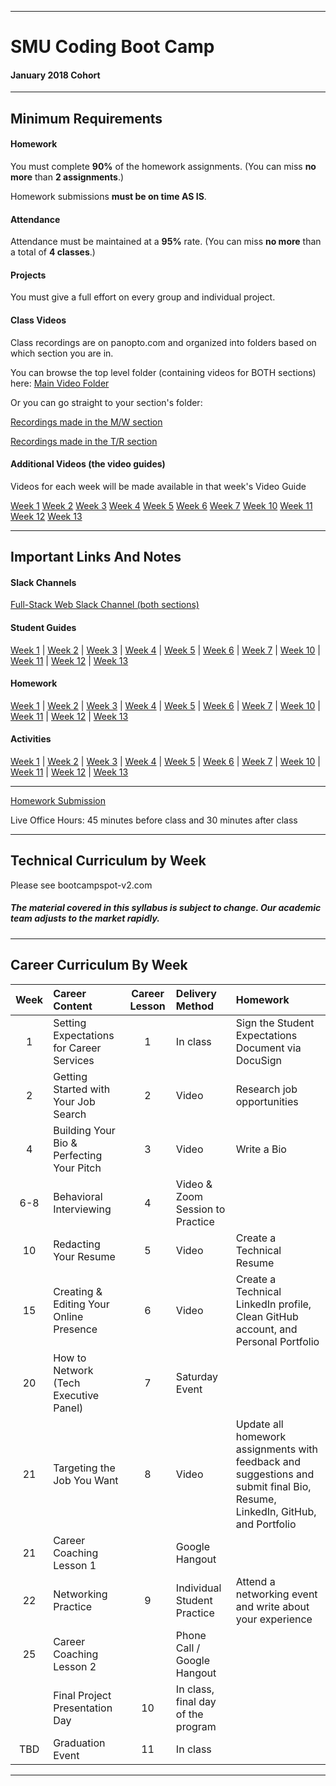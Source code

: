 -----------------------------------------
# SMU Coding Boot Camp

#### January 2018 Cohort 


-----------------------------------------


## Minimum Requirements


#### Homework


You must complete **90%** of the homework assignments. (You can miss **no more** than **2 assignments**.)


Homework submissions **must be on time AS IS**. 


#### Attendance


Attendance must be maintained at a **95%** rate. (You can miss **no more** than a total of **4 classes**.)


#### Projects


You must give a full effort on every group and individual project.


#### Class Videos

Class recordings are on panopto.com and organized into folders based on which section you are in.

You can browse the top level folder (containing videos for BOTH sections) here:
[Main Video Folder](https://codingbootcamp.hosted.panopto.com/Panopto/Pages/Sessions/List.aspx?folderID=78b66bce-e3ee-40e1-9180-edb24d8f411f)

Or you can go straight to your section's folder:

[Recordings made in the M/W section](https://codingbootcamp.hosted.panopto.com/Panopto/Pages/Sessions/List.aspx?folderID=a7182c05-2c8f-41ed-9d8a-a86d0112a6bb)

[Recordings made in the T/R section](https://codingbootcamp.hosted.panopto.com/Panopto/Pages/Sessions/List.aspx?folderID=d623fb7f-c667-4636-b61d-a86b0027c690)

#### Additional Videos (the video guides)
Videos for each week will be made available in that week's Video Guide 

[Week 1](02-lesson-plans/part-time/01-Week/VideoGuide.md)
[Week 2](02-lesson-plans/part-time/02-Week/VideoGuide.md)
[Week 3](02-lesson-plans/part-time/03-Week/VideoGuide.md)
[Week 4](02-lesson-plans/part-time/04-Week/VideoGuide.md)
[Week 5](02-lesson-plans/part-time/05-Week/VideoGuide.md)
[Week 6](02-lesson-plans/part-time/06-Week/VideoGuide.md)
[Week 7](02-lesson-plans/part-time/07-Week/VideoGuide.md)
[Week 10](02-lesson-plans/part-time/10-Week/VideoGuide.md)
[Week 11](02-lesson-plans/part-time/11-Week/VideoGuide.md)
[Week 12](02-lesson-plans/part-time/12-Week/VideoGuide.md)
[Week 13](02-lesson-plans/part-time/13-Week/VideoGuide.md)

-----------------------------------------


## Important Links And Notes

#### Slack Channels
[Full-Stack Web Slack Channel (both sections)](https://smujan18cohort.slack.com/messages/C8WKRP3UM)

#### Student Guides
[Week 1](02-lesson-plans/part-time/01-Week/StudentGuide.md) | 
[Week 2](02-lesson-plans/part-time/02-Week/StudentGuide.md) | 
[Week 3](02-lesson-plans/part-time/03-Week/StudentGuide.md) | 
[Week 4](02-lesson-plans/part-time/04-Week/StudentGuide.md) | 
[Week 5](02-lesson-plans/part-time/05-Week/StudentGuide.md) | 
[Week 6](02-lesson-plans/part-time/06-Week/StudentGuide.md) | 
[Week 7](02-lesson-plans/part-time/07-Week/StudentGuide.md) | 
[Week 10](02-lesson-plans/part-time/10-Week/StudentGuide.md) | 
[Week 11](02-lesson-plans/part-time/11-Week/StudentGuide.md) | 
[Week 12](02-lesson-plans/part-time/12-Week/StudentGuide.md) | 
[Week 13](02-lesson-plans/part-time/13-Week/StudentGuide.md)

#### Homework
[Week 1](01-Class-Content/01-html-git-css/02-Homework) | 
[Week 2](01-Class-Content/02-css-bootstrap/02-Homework) | 
[Week 3](01-Class-Content/03-javascript/02-Homework) | 
[Week 4](01-Class-Content/04-jquery/02-Homework) | 
[Week 5](01-Class-Content/05-timers/02-Homework) | 
[Week 6](01-Class-Content/06-ajax/02-Homework) | 
[Week 7](01-Class-Content/07-firebase/02-Homework) | 
[Week 10](01-Class-Content/10-nodejs/02-Homework) | 
[Week 11](01-Class-Content/11-js-constructors/02-Homework) | 
[Week 12](01-Class-Content/12-mysql/02-Homework) | 
[Week 13](01-Class-Content/13-express/02-Homework)

#### Activities
[Week 1](01-Class-Content/01-html-git-css/01-Activities) | 
[Week 2](01-Class-Content/02-css-bootstrap/01-Activities) | 
[Week 3](01-Class-Content/03-javascript/01-Activities) | 
[Week 4](01-Class-Content/04-jquery/01-Activities) | 
[Week 5](01-Class-Content/05-timers/01-Activities) | 
[Week 6](01-Class-Content/06-ajax/01-Activities) | 
[Week 7](01-Class-Content/07-firebase/01-Activities) | 
[Week 10](01-Class-Content/10-nodejs/01-Activities) | 
[Week 11](01-Class-Content/11-js-constructors/01-Activities) | 
[Week 12](01-Class-Content/12-mysql/01-Activities) | 
[Week 13](01-Class-Content/13-express/01-Activities)

-----------------------------------------


[Homework Submission](http://bootcampspot-v2.com)


Live Office Hours: 45 minutes before class and 30 minutes after class


-----------------------------------------
## Technical Curriculum by Week

Please see bootcampspot-v2.com

##### The material covered in this syllabus is subject to change. Our academic team adjusts to the market rapidly.

-----------------------------------------
## Career Curriculum By Week

| Week  | Career Content | Career Lesson | Delivery Method | Homework |
| :---: | :--------------| :------------:| :-------------- |:---------| 
| 1   | Setting Expectations for Career Services  | 1  | In class                           | Sign the Student Expectations Document via DocuSign                                                                          |
| 2   | Getting Started with Your Job Search      | 2  | Video                              | Research job opportunities                                                                                                   |
| 4   | Building Your Bio & Perfecting Your Pitch | 3  | Video                              | Write a Bio                                                                                                                  |
| 6-8 | Behavioral Interviewing                   | 4  | Video & Zoom Session to Practice   |                                                                                                                              |
| 10  | Redacting Your Resume                     | 5  | Video                              | Create a Technical Resume                                                                                                    |
| 15  | Creating & Editing Your Online Presence   | 6  | Video                              | Create a Technical LinkedIn profile, Clean GitHub account, and Personal Portfolio                                            |
| 20  | How to Network (Tech Executive Panel)     | 7  | Saturday Event                     |                                                                                                                              |
| 21  | Targeting the Job You Want                | 8  | Video                              | Update all homework assignments with feedback and suggestions and submit final Bio, Resume, LinkedIn, GitHub, and Portfolio  |
| 21  | Career Coaching Lesson 1                  |    | Google Hangout                     |                                                                                                                              |
| 22  | Networking Practice                       | 9  | Individual Student Practice        | Attend a networking event and write about your experience                                                                    |
| 25  | Career Coaching Lesson 2                  |    | Phone Call / Google Hangout        |                                                                                                                              |
|     | Final Project Presentation Day            | 10 | In class, final day of the program |                                                                                                                              | 
| TBD | Graduation Event                          | 11 | In class                           |                                                                                                                              | 

-----------------------------------------




